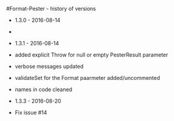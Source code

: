 #Format-Pester - history of versions

- 1.3.0 - 2016-08-14
 - 

- 1.3.1 - 2016-08-14
 - added explicit Throw for null or empty PesterResult parameter
 - verbose messages updated 
 - validateSet for the Format paarmeter added/uncommented
 - names in code cleaned

- 1.3.3 - 2016-08-20
 - Fix issue #14